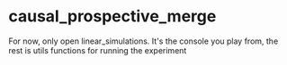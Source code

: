 # causal_prospective_merge

For now, only open linear_simulations. It's the console you play from, the rest is utils functions for running the experiment
